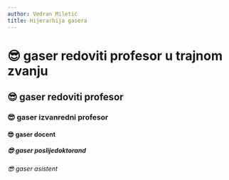 ```yaml
---
author: Vedran Miletić
title: Hijerarhija gasera
---
```


# 😎 gaser redoviti profesor u trajnom zvanju

## 😎 gaser redoviti profesor

### 😎 gaser izvanredni profesor

#### 😎 gaser docent

##### 😎 gaser poslijedoktorand

###### 😎 gaser asistent
